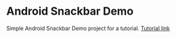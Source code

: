 # Android Snackbar Demo
Simple Android Snackbar Demo project for a tutorial. [Tutorial link](http://jakir.me/%E0%A6%85%E0%A7%8D%E0%A6%AF%E0%A6%BE%E0%A6%A8%E0%A7%8D%E0%A6%A1%E0%A7%8D%E0%A6%B0%E0%A7%9F%E0%A7%87%E0%A6%A1-%E0%A6%B8%E0%A7%8D%E0%A6%A8%E0%A7%8D%E0%A6%AF%E0%A6%BE%E0%A6%95%E0%A6%AC%E0%A6%BE%E0%A6%B0)
